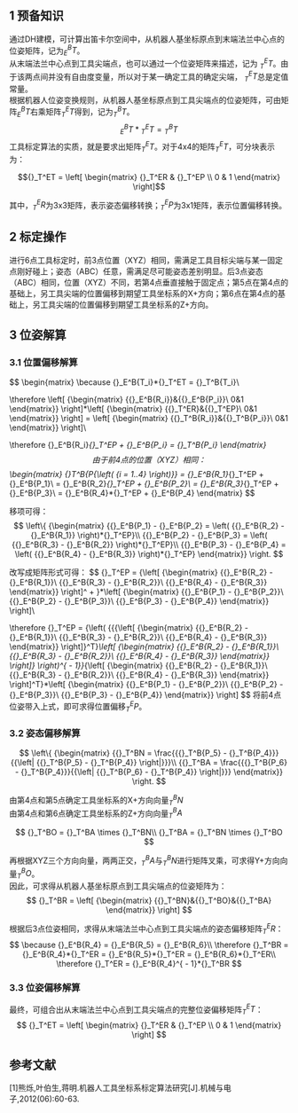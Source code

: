 ## 1 预备知识  
通过DH建模，可计算出笛卡尔空间中，从机器人基坐标原点到末端法兰中心点的位姿矩阵，记为$`_{E}^{B}T`$。  
从末端法兰中心点到工具尖端点，也可以通过一个位姿矩阵来描述，记为 $`_{T}^{E}T`$。由于该两点间并没有自由度变量，所以对于某一确定工具的确定尖端， $`_{T}^{E}T`$总是定值常量。  
根据机器人位姿变换规则，从机器人基坐标原点到工具尖端点的位姿矩阵，可由矩阵$`_{E}^{B}T`$右乘矩阵$`_{T}^{E}T`$得到，记为$`_{T}^{B}T`$。
$${}_E^BT*{}_T^ET = {}_T^BT$$
工具标定算法的实质，就是要求出矩阵$`_{T}^{E}T`$。对于4x4的矩阵$`_{T}^{E}T`$，可分块表示为：  
```math
{}_T^ET = \left[
    \begin{matrix}
    {}_T^ER & {}_T^EP \\
    0 & 1
    \end{matrix}
    \right]
```
其中，$`_{T}^{E}R`$为3x3矩阵，表示姿态偏移转换；$`_{T}^{E}P`$为3x1矩阵，表示位置偏移转换。  

## 2 标定操作  
进行6点工具标定时，前3点位置（XYZ）相同，需满足工具目标尖端与某一固定点刚好碰上；姿态（ABC）任意，需满足尽可能姿态差别明显。后3点姿态（ABC）相同，位置（XYZ）不同，若第4点垂直接触于固定点；第5点在第4点的基础上，另工具尖端的位置偏移到期望工具坐标系的X+方向；第6点在第4点的基础上，另工具尖端的位置偏移到期望工具坐标系的Z+方向。  

## 3 位姿解算  
### 3.1 位置偏移解算  
$$
\begin{matrix}
\because
{}_E^B{T_i}*{}_T^ET = {}_T^B{T_i}\\

\therefore \left[ {\begin{matrix}
{{}_E^B{R_i}}&{{}_E^B{P_i}}\\
0&1
\end{matrix}} \right]*\left[ {\begin{matrix}
{{}_T^ER}&{{}_T^EP}\\
0&1
\end{matrix}} \right] = \left[ {\begin{matrix}
{{}_T^B{R_i}}&{{}_T^B{P_i}}\\
0&1
\end{matrix}} \right]\\

\therefore {}_E^B{R_i}*{}_T^EP + {}_E^B{P_i} = {}_T^B{P_i}
\end{matrix}
$$
由于前4点的位置（XYZ）相同：
$$
\begin{matrix}
{}_T^B{P_{\left( {i = 1..4} \right)}} = {}_E^B{R_1}*{}_T^EP + {}_E^B{P_1}\\
 = {}_E^B{R_2}*{}_T^EP + {}_E^B{P_2}\\
 = {}_E^B{R_3}*{}_T^EP + {}_E^B{P_3}\\
 = {}_E^B{R_4}*{}_T^EP + {}_E^B{P_4}
\end{matrix}
$$

移项可得：
$$
\left\{ {\begin{matrix}
{{}_E^B{P_1} - {}_E^B{P_2} = \left( {{}_E^B{R_2} - {}_E^B{R_1}} \right)*{}_T^EP}\\
{{}_E^B{P_2} - {}_E^B{P_3} = \left( {{}_E^B{R_3} - {}_E^B{R_2}} \right)*{}_T^EP}\\
{{}_E^B{P_3} - {}_E^B{P_4} = \left( {{}_E^B{R_4} - {}_E^B{R_3}} \right)*{}_T^EP}
\end{matrix}} \right.
$$

改写成矩阵形式可得：
$$
{}_T^EP = {\left[ {\begin{matrix}
{{}_E^B{R_2} - {}_E^B{R_1}}\\
{{}_E^B{R_3} - {}_E^B{R_2}}\\
{{}_E^B{R_4} - {}_E^B{R_3}}
\end{matrix}} \right]^ + }*\left[ {\begin{matrix}
{{}_E^B{P_1} - {}_E^B{P_2}}\\
{{}_E^B{P_2} - {}_E^B{P_3}}\\
{{}_E^B{P_3} - {}_E^B{P_4}}
\end{matrix}} \right]\\

\therefore
{}_T^EP = {\left( {{{\left[ {\begin{matrix}
{{}_E^B{R_2} - {}_E^B{R_1}}\\
{{}_E^B{R_3} - {}_E^B{R_2}}\\
{{}_E^B{R_4} - {}_E^B{R_3}}
\end{matrix}} \right]}^T}*\left[ {\begin{matrix}
{{}_E^B{R_2} - {}_E^B{R_1}}\\
{{}_E^B{R_3} - {}_E^B{R_2}}\\
{{}_E^B{R_4} - {}_E^B{R_3}}
\end{matrix}} \right]} \right)^{ - 1}}*{\left[ {\begin{matrix}
{{}_E^B{R_2} - {}_E^B{R_1}}\\
{{}_E^B{R_3} - {}_E^B{R_2}}\\
{{}_E^B{R_4} - {}_E^B{R_3}}
\end{matrix}} \right]^T}*\left[ {\begin{matrix}
{{}_E^B{P_1} - {}_E^B{P_2}}\\
{{}_E^B{P_2} - {}_E^B{P_3}}\\
{{}_E^B{P_3} - {}_E^B{P_4}}
\end{matrix}} \right]
$$
将前4点位姿带入上式，即可求得位置偏移$`_{T}^{E}P`$。

### 3.2 姿态偏移解算  

$$
\left\{ {\begin{matrix}
{{}_T^BN = \frac{{{}_T^B{P_5} - {}_T^B{P_4}}}{{\left| {{}_T^B{P_5} - {}_T^B{P_4}} \right|}}}\\
{{}_T^BA = \frac{{{}_T^B{P_6} - {}_T^B{P_4}}}{{\left| {{}_T^B{P_6} - {}_T^B{P_4}} \right|}}}
\end{matrix}} \right.
$$

由第4点和第5点确定工具坐标系的X+方向向量$`_{T}^{B}N`$  
由第4点和第6点确定工具坐标系的Z+方向向量$`_{T}^{B}A`$  

$$
{}_T^BO = {}_T^BA \times {}_T^BN\\
{}_T^BA = {}_T^BN \times {}_T^BO
$$

再根据XYZ三个方向向量，两两正交，$`_{T}^{B}A`$与$`_{T}^{B}N`$进行矩阵叉乘，可求得Y+方向向量$`_{T}^{B}O`$。  
因此，可求得从机器人基坐标原点到工具尖端点的位姿矩阵为：
$$
{}_T^BR = \left[ {\begin{matrix}
{{}_T^BN}&{{}_T^BO}&{{}_T^BA}
\end{matrix}} \right]
$$

根据后3点位姿相同，求得从末端法兰中心点到工具尖端点的姿态偏移矩阵$`_{T}^{E}R`$：
$$
\because {}_E^B{R_4} = {}_E^B{R_5} = {}_E^B{R_6}\\
\therefore {}_T^BR = {}_E^B{R_4}*{}_T^ER = {}_E^B{R_5}*{}_T^ER = {}_E^B{R_6}*{}_T^ER\\
\therefore {}_T^ER = {}_E^B{R_4}^{ - 1}*{}_T^BR
$$

### 3.3 位姿偏移解算
最终，可组合出从末端法兰中心点到工具尖端点的完整位姿偏移矩阵$`_{T}^{E}T`$：
$$
{}_T^ET = \left[
    \begin{matrix}
    {}_T^ER & {}_T^EP \\
    0 & 1
    \end{matrix}
    \right]
$$

## 参考文献
[1]熊烁,叶伯生,蒋明.机器人工具坐标系标定算法研究[J].机械与电子,2012(06):60-63.
